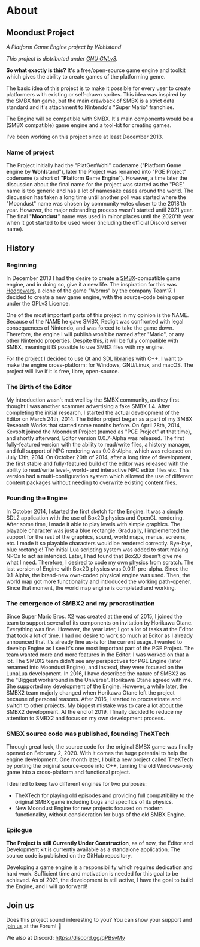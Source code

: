 # About

## Moondust Project
_A Platform Game Engine project by Wohlstand_

_This project is distributed under [GNU GNLv3](../license.html)._


**So what exactly is this?** It's a free/open-source game engine and
toolkit which gives the ability to create games of the platforming genre.

The basic idea of this project is to make it possible for every user
to create platformers with existing or self-drawn sprites. This idea was inspired by the SMBX fan game, but the main drawback of SMBX is a strict data
standard and it's attachment to Nintendo's "Super Mario" franchise.

The Engine will be compatible with SMBX. It's main components would be a
(SMBX compatible) game engine and a tool-kit for creating games.

I've been working on this project since at least December 2013.


### Name of project
The Project initially had the "PlatGenWohl" codename ("**P**latform **G**ame **e**ngine by **Wohl**stand"), later the Project was renamed into "PGE Project" codename (a short of "**P**latform **G**ame **E**ngine"). However, a time later the discussion about the final name for the project was started as the "PGE" name is too generic and has a lot of namesake cases around the world. The discussion has taken a long time until another poll was started where the "Moondust" name was chosen by community votes closer to the 2018'th year. However, the major rebranding process wasn't started until 2021 year. The final "**Moondust**" name was used in minor places until the 2020'th year when it got started to be used wider (including the official Discord server name).


## History

### Beginning
In December 2013 I had the desire to create a [SMBX](/Intro/WhatIsSMBX.md)-compatible
game engine, and in doing so, give it a new life. The inspiration for this was [Hedgewars](http://hedgewars.org/), a clone of the game
"Worms" by the company Team17. I decided to create a new game engine,
with the source-code being open under the GPLv3 Licence.

One of the most important parts of this project in my opinion is the
NAME. Because of the NAME he gave SMBX, Redigit was confronted with legal
consequences of Nintendo, and was forced to take the game down. Therefore,
the engine I will publish won't be named after "Mario", or any other
Nintendo properties.
Despite this, it will be fully compatible with SMBX, meaning it
IS possible to use SMBX files with my engine.

For the project I decided to use [Qt](https://qt.io) and
[SDL libraries](http://libsdl.org) with C++. I want to make the engine
cross-platform: for Windows, GNU/Linux, and macOS. The project will
live if it is free, libre, open-source.

### The Birth of the Editor
My introduction wasn't met well by the SMBX community, as they first thought I 
was another scammer advertising a fake SMBX 1.4. After completing
the initial research, I started the actual development of the Editor
on March 24th, 2014. The Editor project began as a part of my 
SMBX Research Works that started some months before. 
On April 28th, 2014, Kevsoft joined the Moondust Project (named as "PGE Project" at that time), and shortly afterward, Editor version 0.0.7-Alpha was released. The first
fully-featured version with the ability to read/write files, a history
manager, and full support of NPC rendering was 0.0.8-Alpha, which
was released on July 13th, 2014. On October 20th of 2014, after
a long time of development, the first stable and fully-featured
build of the editor was released with the ability to read/write
level-, world- and interactive NPC editor files etc. This version
had a multi-configuration system which allowed the use of different
content packages without needing to overwrite existing content files.

### Founding the Engine
In October 2014, I started the first sketch for the Engine. It was a simple SDL2 
application with the use of Box2D physics and OpenGL rendering. After some time, I made it able to play levels with simple graphics. The playable
character was just a blue rectangle. Gradually, I implemented the support
for the rest of the graphics, sound, world maps, menus, screens, etc.
I made it so playable characters would be rendered correctly. Bye-bye, blue rectangle!
The initial Lua scripting system was added to start making NPCs to act as intended. 
Later, I had found that Box2D doesn't give me what I need.
Therefore, I desired to code my own physics from scratch.
The last version of Engine with Box2D physics was 0.0.11-pre-alpha. Since the 0.1-Alpha,
the brand-new own-coded physical engine was used. Then, the world map got more
functionality and introduced the working path-opener. Since that moment, 
the world map engine is completed and working.

### The emergence of SMBX2 and my procrastination
Since Super Mario Bros. X2 was created at the end of 2015, I joined the
team to support several of its components on invitation by Horikawa Otane.
Everything was fine. However, the year later, I got a lot of tasks at the Editor
that took a lot of time. I had no desire to work so much at Editor as
I already announced that it's already fine as-is for the current usage.
I wanted to develop Engine as I see it's one most important part of the
PGE Project. The team wanted more and more features in the Editor. I was
worked on that a lot. The SMBX2 team didn't see any perspectives for
PGE Engine (later renamed into Moondust Engine), and instead, they were focused on the LunaLua development.
In 2016, I have described the nature of SMBX2 as the "Biggest
workaround in the Universe". Horikawa Otane agreed with me. She supported
my development of the Engine. However, a while later, the SMBX2 team
majorly changed when Horikawa Otane left the project because of personal reasons. After 2016, I started to procrastinate
and switch to other projects. My biggest mistake was to care a lot
about the SMBX2 development. At the end of 2019,
I finally decided to reduce my attention to SMBX2 and focus on
my own development process.

### SMBX source code was published, founding TheXTech
Through great luck, the source code for the original
SMBX game was finally opened on February 2, 2020. With it comes the huge potential to help
the engine development. One month later, I built a new project called
TheXTech by porting the original source-code into C++, turning the
old Windows-only game into a cross-platform and functional project.

I desired to keep two different engines for two purposes:
- TheXTech for playing old episodes and providing full compatibility
to the original SMBX game including bugs and specifics of its physics.
- New Moondust Engine for new projects focused on modern functionality, without consideration for bugs of the old SMBX Engine.

### Epilogue

**The Project is still Currently Under Construction**, as of now, the Editor
and Development kit is currently available as a standalone application. 
The source code is published on the GitHub repository.

Developing a game engine is a responsibility which requires dedication and hard
work. Sufficient time and motivation is needed for this
goal to be achieved. As of 2021, the development is still
active, I have the goal to build the Engine, and I will go forward!

## Join us
Does this project sound interesting to you? You can show your
support and [join us](https://wohlsoft.ru/forum/) at the Forum! :fox_face:

We also at Discord: https://discord.gg/qPBsvMy
